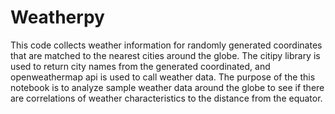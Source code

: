 # Weatherpy
This code collects weather information for randomly generated coordinates that are matched to the nearest cities around the globe. 
The citipy library is used to return city names from the generated coordinated, and openweathermap api is used to call weather data.
The purpose of the this notebook is to analyze sample weather data around the globe to see if there are correlations of weather characteristics
to the distance from the equator.
